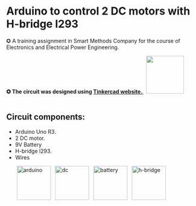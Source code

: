 # Arduino to control 2 DC motors with H-bridge l293
✪ A training assignment in Smart Methods Company for the course of Electronics and Electrical Power Engineering.
**<div>✪ The circuit was designed using <a href=https://www.tinkercad.com/dashboard>Tinkercad website. </a> &nbsp; <img width="100" src="https://user-images.githubusercontent.com/52053143/127372588-fb30e614-62b4-4f9a-bda3-eaf2061234e0.png"> </div> <br> </div>**
 ## Circuit components:
 * Arduino Uno R3.
 * 2 DC motor.
 * 9V Battery
 * H-bridge l293.
 * Wires

&nbsp;&nbsp;&nbsp;&nbsp;&nbsp;&nbsp; <img width="90" alt="arduino" src="https://user-images.githubusercontent.com/52053143/128624919-36387765-59f1-42aa-8810-708922a582a6.png"> &nbsp;&nbsp;<img width="90" alt="dc" src="https://user-images.githubusercontent.com/52053143/128624921-a13e9bbc-2d92-42c4-8fb0-56409430e547.png">&nbsp;&nbsp; <img width="90" alt="battery" src="https://user-images.githubusercontent.com/52053143/128624929-686e9623-274c-4915-a45e-cf9f26a439d1.png">&nbsp;&nbsp; <img width="90" alt="h-bridge" src="https://user-images.githubusercontent.com/52053143/128624931-044f34f4-0ac4-4d6e-8f1a-71ef82cf4a68.png">




